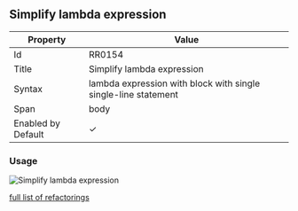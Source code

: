 ## Simplify lambda expression

| Property           | Value                                                           |
| ------------------ | --------------------------------------------------------------- |
| Id                 | RR0154                                                          |
| Title              | Simplify lambda expression                                      |
| Syntax             | lambda expression with block with single single\-line statement |
| Span               | body                                                            |
| Enabled by Default | &#x2713;                                                        |

### Usage

![Simplify lambda expression](../../images/refactorings/SimplifyLambdaExpression.png)

[full list of refactorings](Refactorings.md)